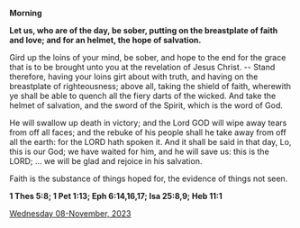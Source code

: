 **Morning**

**Let us, who are of the day, be sober, putting on the breastplate of faith and love; and for an helmet, the hope of salvation.**
 
Gird up the loins of your mind, be sober, and hope to the end for the grace that is to be brought unto you at the revelation of Jesus Christ. -- Stand therefore, having your loins girt about with truth, and having on the breastplate of righteousness; above all, taking the shield of faith, wherewith ye shall be able to quench all the fiery darts of the wicked. And take the helmet of salvation, and the sword of the Spirit, which is the word of God.
 
He will swallow up death in victory; and the Lord GOD will wipe away tears from off all faces; and the rebuke of his people shall he take away from off all the earth: for the LORD hath spoken it. And it shall be said in that day, Lo, this is our God; we have waited for him, and he will save us: this is the LORD; ... we will be glad and rejoice in his salvation.
 
Faith is the substance of things hoped for, the evidence of things not seen.  

**1 Thes 5:8; 1 Pet 1:13; Eph 6:14,16,17; Isa 25:8,9; Heb 11:1**

[Wednesday 08-November, 2023](https://t.me/daily_light)
